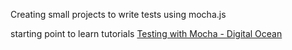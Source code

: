 Creating small projects to write tests using mocha.js 

starting point to learn tutorials
[Testing with Mocha - Digital Ocean](https://www.digitalocean.com/community/tutorials/how-to-test-a-node-js-module-with-mocha-and-assert)